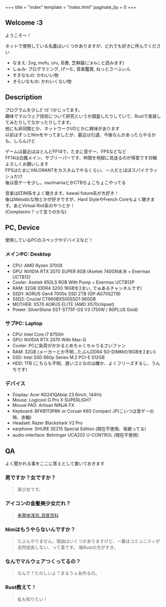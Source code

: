 +++
title = "index"
template = "index.html"
paginate_by = 0
+++

## Welcome :3
ようこそ～！

ネットで使用している名義はいくつかありますが、どれでも好きに呼んでください

- なまえ: 2vg, mofu, uru, 烏魯, 芝麻貓(`ごまねこ`と読みます)
- しゅみ: プログラミング, げーむ, 音楽鑑賞, ねっとさーふぃん
- すきなもの: かわいい物
- きらいなもの: かわいくない物

## Description
プログラムを少しｶﾞﾘｶﾞﾘかじってます。</br>
趣味でマルウェア技術について研究というか調査したりしていて、Rustで実装してみたりしてなかったりしてます。</br>
他にも非同期とか、ネットワークI/Oとかに興味があります</br>
以前はずっとNimをやってましたが、最近は引退、今後なんかあったらやるかも、しらんけど

ゲームは最近はほとんどFF14で、たまに音ゲー、FPSなどなど</br>
FF14は白魔メイン、サブリーパーです、仲間を地獄に見送るのが得意です対戦よろしくお願いします</br>
FPSはたまにVALORANTをカスタムでやるくらい、一人だとほぼスパイクラッシュだけ</br>
後は音ゲーを少し。osu!maniaとかCTBちょこちょこやってる</br>

音楽はEDM系をよく聴きます。kawaii future系が大好き！</br>
後はMelodicな物とかが好きですが、Hard StyleやFrench Coreもよく聴きます。あとVirtual Riot系のやつとか！</br>
(Complextro？って言うのかな)

## PC, Device
使用しているPCのスペックやデバイスなど！

### メインPC: Desktop
- CPU: AMD Ryzen 3700X
- GPU: NVIDIA RTX 2070 SUPER 8GB (Asetek 740GN水冷 + Enermax UCTB12)
- Cooler: Asetek 650LS RGB With Pump + Enermax UCTB12P
- RAM: 32GB (DDR4 3200 16GBを2まい, でゅあるチャンネルです)
- SSD1: AORUS Gen4 7000s SSD 2TB (GP-AG70S2TB)
- SSD2: Crucial CT960BX500SSD1 960GB
- MOTHER: X570 AORUS ELITE (AMD X570chipset)
- Power: SilverStone SST-ST75F-GS V3 (750W / 80PLUS Gold)

### サブPC: Laptop
- CPU: Intel Core i7 8750H
- GPU: NVIDIA RTX 2070 With Max-Q
- Cooler: PCに負荷がかかるとめちゃくちゃうるさいファン
- RAM: 32GB (メーカーとか不明...たぶんDDR4 SO-DIMMの16GBを2まい)
- SSD: Intel SSD 660p Series M.2 PCI-E 512GB
- HDD: 1TB (こちらも不明、遅いゴミなのは確か、よくフリーズするし、うんちです)

### デバイス
- Display: Acer KG241QAbiip 23.6inch, 144Hz
- Mouse: Logicool G Pro X SUPERLIGHT
- Mouse PAD: Artisan NINJA FX
- Keyboard: BFKB113PBK or Corsair K65 Compact JP(こいつは音ゲーの時、赤軸)
- Headset: Razer Blackshark V2 Pro
- earphone: SHURE SE215 Special Edition (現在不使用、埃被ってる)
- audio-interface: Behringer UCA202 U-CONTROL (現在不使用)

## QA
よく聞かれる事をここに答えとして書いておきます

### 男ですか？女ですか？
> 美少女です。

### アイコンの金髪美少女だれ？
> [朱鹭咲浅羽_百度百科](https://baike.baidu.com/item/%E6%9C%B1%E9%B9%AD%E5%92%B2%E6%B5%85%E7%BE%BD/20104615)

### Nimはもうやらないんですか？
> たぶんやりません。理由はいくつかありますけど、一番はコミュニティが全然成長しない、って事です。
> 後Rustの方がすき。

### なんでマルウェアつくってるの？
> なんで？たのしいよ？まるうぇあ作るの。

### Rust教えて！
> 私も知りたい！
